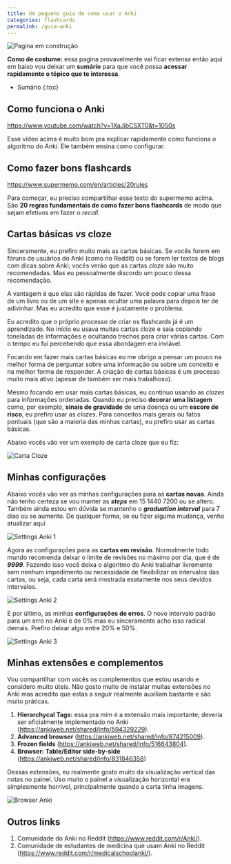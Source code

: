 ```yaml
---
title: Um pequeno guia de como usar o Anki
categories: flashcards
permalink: /guia-anki
---
```


![Pagina em construção](/assets/const2.gif)

**Como de costume:** essa pagina provavelmente vai ficar extensa então aqui em baixo vou deixar um **sumário** para que você possa **acessar rapidamente o tópico que te interessa**.

* Sumário
{:toc}

## Como funciona o Anki

<https://www.youtube.com/watch?v=1XaJjbCSXT0&t=1050s>

Esse vídeo acima é muito bom pra explicar rapidamente como funciona o algoritmo do Anki. Ele também ensina como configurar.

## Como fazer bons flashcards

<https://www.supermemo.com/en/articles/20rules>

Para começar, eu preciso compartilhar esse texto do supermemo acima. São **20 regras fundamentais de como fazer bons flashcards** de modo que sejam efetivos em fazer o *recall*.

## Cartas básicas *vs* cloze

Sinceramente, eu prefiro muito mais as cartas básicas. Se vocês forem em fóruns de usuários do Anki (como no Reddit) ou se forem ler textos de blogs com dicas sobre Anki; vocês verão que as cartas *cloze* são muito recomendadas. Mas eu pessoalmente discordo um pouco dessa recomendação. 

A vantagem é que elas são rápidas de fazer. Você pode copiar uma frase de um livro ou de um site e apenas ocultar uma palavra para depois ter de adivinhar. Mas eu acredito que esse é justamente o problema.

Eu acredito que o próprio processo de criar os flashcards já é um aprendizado. No início eu usava muitas cartas cloze e saia copiando toneladas de informações e ocultando trechos para criar várias cartas. Com o tempo eu fui percebendo que essa abordagem era inviável.

Focando em fazer mais cartas básicas eu me obrigo a pensar um pouco na melhor forma de perguntar sobre uma informação ou sobre um conceito e na melhor forma de responder. A criação de cartas básicas é um processo muito mais ativo (apesar de também ser mais trabalhoso).

Mesmo focando em usar mais cartas básicas, eu continuo usando as *clozes* para informações ordenadas. Quando eu preciso **decorar uma listagem** como, por exemplo, **sinais de gravidade** de uma doença ou um **escore de risco**, eu prefiro usar as *clozes*. Para conceitos mais gerais ou fatos pontuais (que são a maioria das minhas cartas), eu prefiro usar as cartas básicas.

Abaixo vocês vão ver um exemplo de carta cloze que eu fiz: 

![Carta Cloze](/assets/flashcards/cloze1.png)

<!-- ## Exemplos de algumas das minhas cartas

Abaixou vou mostrar algumas cartas minhas mas não é para vocês considerarem como um modelo de cartas ideais. Eu estou continuamente editando minhas cartas. Sempre que acho uma imagem melhor ou penso numa forma melhor de fazer a pergunta, eu vou lá e edito. -->

## Minhas configurações

Abaixo vocês vão ver as minhas configurações para as **cartas novas**. Ainda não tenho certeza se vou manter as ***steps*** em 15 1440 7200 ou se altero. Também ainda estou em dúvida se mantenho o ***graduation interval*** para 7 dias ou se aumento. De qualquer forma, se eu fizer alguma mudança, venho atualizar aqui

![Settings Anki 1](assets/flashcards/sett1.png)

Agora as configurações para as **cartas em revisão**. Normalmente todo mundo recomenda deixar o limite de revisões no máximo por dia, que é de ***9999***. Fazendo isso você deixa o algoritmo do Anki trabalhar livremente sem nenhum impedimento ou necessidade de flexibilizar os intervalos das cartas, ou seja, cada carta será mostrada exatamente nos seus devidos intervalos. 

![Settings Anki 2](assets/flashcards/sett2.png)

E por último, as minhas **configurações de erros**. O novo intervalo padrão para um erro no Anki é de 0% mas eu sinceramente acho isso radical demais. Prefiro deixar algo entre 20% e 50%.

![Settings Anki 3](assets/flashcards/sett3.png)


## Minhas extensões e complementos

Vou compartilhar com vocês os complementos que estou usando e considero muito úteis. Não gosto muito de instalar muitas extensões no Anki mas acredito que estas a seguir realmente auxiliam bastante e são muito práticas.

1. **Hierarchycal Tags:** essa pra mim é a extensão mais importante; deveria ser oficialmente implementado no Anki (<https://ankiweb.net/shared/info/594329229>).
2. **Advanced browser** (<https://ankiweb.net/shared/info/874215009>).
3. **Frozen fields** (<https://ankiweb.net/shared/info/516643804>).
4. **Browser: Table/Editor side-by-side** (<https://ankiweb.net/shared/info/831846358>)

Dessas extensões, eu realmente gosto muito da visualização vertical das notas no painel. Uso muito o painel a visualização horizontal era simplesmente horrivel, principalmente quando a carta tinha imagens.

![Browser Anki](assets/flashcards/panel.png)

## Outros links

1. Comunidade do Anki no Reddit (<https://www.reddit.com/r/Anki/>).
2. Comunidade de estudantes de medicina que usam Anki no Reddit (<https://www.reddit.com/r/medicalschoolanki/>).

